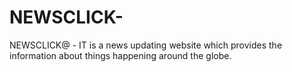 # NEWSCLICK-
NEWSCLICK@ - IT is a news updating website which provides the information about things happening around the globe.
